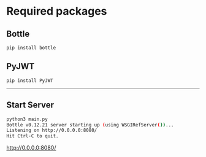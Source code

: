 # Required packages

## Bottle
```
pip install bottle
```

## PyJWT
```
pip install PyJWT
```
---
## Start Server
```bash
python3 main.py
Bottle v0.12.21 server starting up (using WSGIRefServer())...
Listening on http://0.0.0.0:8080/
Hit Ctrl-C to quit.
```
http://0.0.0.0:8080/